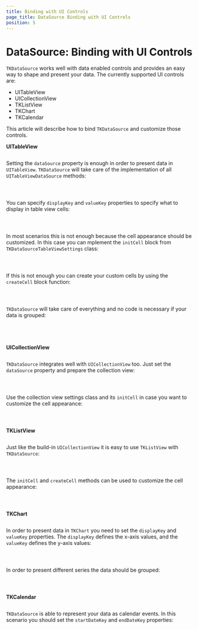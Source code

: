 ```yaml
---
title: Binding with UI Controls
page_title: DataSource Binding with UI Controls
position: 5
---
```


# DataSource: Binding with UI Controls

<code>TKDataSource</code> works well with data enabled controls and provides an easy way to shape and present your data. The currently supported UI controls are:

- UITableView
- UICollectionView
- TKListView
- TKChart
- TKCalendar

This article will describe how to bind <code>TKDataSource</code> and customize those controls.

**UITableView**

<img>

Setting the <code>dataSource</code> property is enough in order to present data in <code>UITableView</code>. <code>TKDataSource</code> will take care of the implementation of all <code>UITableViewDataSource</code> methods:

```Objective-C
```
```Swift
```
```C#
```

You can specify <code>displayKey</code> and <code>valueKey</code> properties to specify what to display in table view cells:

```Objective-C
```
```Swift
```
```C#
```

In most scenarios this is not enough because the cell appearance should be customized. In this case you can mplement the <code>initCell</code> block from <code>TKDataSourceTableViewSettings</code> class:

```Objective-C
```
```Swift
```
```C#
```

If this is not enough you can create your custom cells by using the <code>createCell</code> block function:

```Objective-C
```
```Swift
```
```C#
```

<code>TKDataSource</code> will take care of everything and no code is necessary if your data is grouped:

<img>

```Objective-C
```
```Swift
```
```C#
```

**UICollectionView**

<img>

<code>TKDataSource</code> integrates well with <code>UICollectionView</code> too. Just set the <code>dataSource</code> property and prepare the collection view:

```Objective-C
```
```Swift
```
```C#
```

Use the collection view settings class and its <code>initCell</code> in case you want to customize the cell appearance:

```Objective-C
```
```Swift
```
```C#
```

**TKListView**

<img>

Just like the build-in <code>UICollectionView</code> it is easy to use <code>TKListView</code> with <code>TKDataSource</code>:

```Objective-C
```
```Swift
```
```C#
```

The <code>initCell</code> and <code>createCell</code> methods can be used to customize the cell appearance:

```Objective-C
```
```Swift
```
```C#
```

**TKChart**

<img>

In order to present data in <code>TKChart</code> you need to set the <code>displayKey</code> and <code>valueKey</code> properties. The <code>displayKey</code> defines the x-axis values, and the <code>valueKey</code> defines the y-axis values:

```Objective-C
```
```Swift
```
```C#
```

In order to present different series the data should be grouped:

```Objective-C
```
```Swift
```
```C#
```

**TKCalendar**

<img>

<code>TKDataSource</code> is able to represent your data as calendar events. In this scenario you should set the <code>startDateKey</code> and <code>endDateKey</code> properties:

```Objective-C
```
```Swift
```
```C#
```

